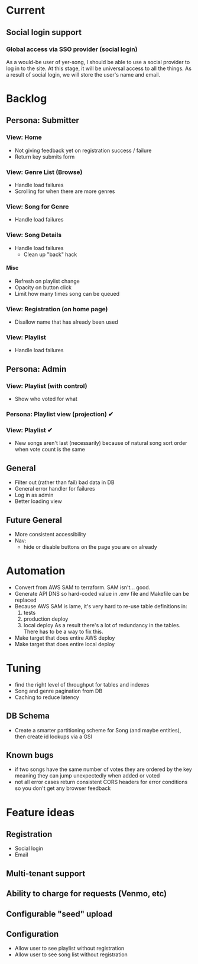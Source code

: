 # Current

## Social login support

### Global access via SSO provider (social login)
As a would-be user of yer-song, I should be able to use a social provider to log in to the site. At this stage, it will
be universal access to all the things. As a result of social login, we will store the user's name and email.

# Backlog

## Persona: Submitter

### View: Home
* Not giving feedback yet on registration success / failure
* Return key submits form

### View: Genre List (Browse) 
* Handle load failures
* Scrolling for when there are more genres

### View: Song for Genre
* Handle load failures 

### View: Song Details 
* Handle load failures
  - Clean up "back" hack

#### Misc
- Refresh on playlist change
- Opacity on button click
- Limit how many times song can be queued

### View: Registration (on home page)
* Disallow name that has already been used

### View: Playlist
* Handle load failures

## Persona: Admin
### View: Playlist (with control)
* Show who voted for what

### Persona: Playlist view (projection) ✔︎
### View: Playlist ✔︎
* New songs aren't last (necessarily) because of natural song sort order when vote count is the same

## General
 
* Filter out (rather than fail) bad data in DB 
* General error handler for failures 
* Log in as admin  
* Better loading view  

## Future General
* More consistent accessibility
* Nav:
  * hide or disable buttons on the page you are on already

# Automation
* Convert from AWS SAM to terraform. SAM isn't... good.
* Generate API DNS so hard-coded value in .env file and Makefile can be replaced
* Because AWS SAM is lame, it's very hard to re-use table definitions in:
  1. tests
  2. production deploy
  3. local deploy
  As a result there's a lot of redundancy in the tables. There has to be a way to fix this.
* Make target that does entire AWS deploy
* Make target that does entire local deploy

# Tuning
* find the right level of throughput for tables and indexes
* Song and genre pagination from DB
* Caching to reduce latency

## DB Schema
* Create a smarter partitioning scheme for Song (and maybe entities), then create id lookups via a GSI

## Known bugs
* if two songs have the same number of votes they are ordered by the key meaning they can jump unexpectedly when added or voted
* not all error cases return consistent CORS headers for error conditions so you don't get any browser feedback

# Feature ideas
## Registration
* Social login
* Email

## Multi-tenant support
## Ability to charge for requests (Venmo, etc)
## Configurable "seed" upload

## Configuration
* Allow user to see playlist without registration
* Allow user to see song list without registration